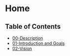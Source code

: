 # Home
## Table of Contents

- [00-Description](./00.Description.md)
- [01-Introduction and Goals](./01.IntroductionAndGoals.md)
- [02-Vision](./02.Vision.md)
